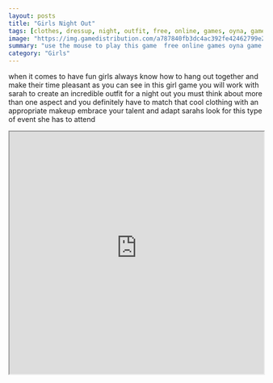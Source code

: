 ```yaml
---
layout: posts
title: "Girls Night Out"
tags: [clothes, dressup, night, outfit, free, online, games, oyna, game, free, games, play, play, games]
image: "https://img.gamedistribution.com/a787840fb3dc4ac392fe42462799e264.jpg"
summary: "use the mouse to play this game  free online games oyna game free games play play games"
category: "Girls"
---
```


when it comes to have fun girls always know how to hang out together and make their time pleasant as you can see in this girl game you will work with sarah to create an incredible outfit for a night out you must think about more than one aspect and you definitely have to match that cool clothing with an appropriate makeup embrace your talent and adapt sarahs look for this type of event she has to attend

<iframe width="100%" height="480px;" src="https://html5.gamedistribution.com/a787840fb3dc4ac392fe42462799e264/"></iframe>